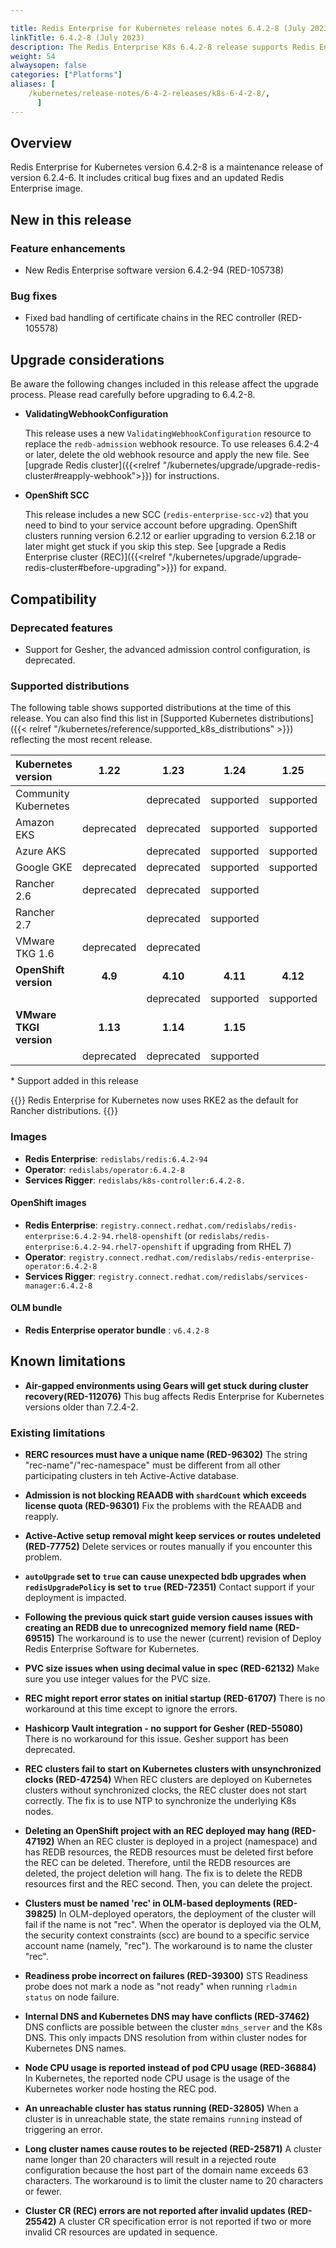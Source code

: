 ```yaml
---

title: Redis Enterprise for Kubernetes release notes 6.4.2-8 (July 2023)
linkTitle: 6.4.2-8 (July 2023)
description: The Redis Enterprise K8s 6.4.2-8 release supports Redis Enterprise Software 6.4.2 and contains new features and feature improvements.
weight: 54
alwaysopen: false
categories: ["Platforms"]
aliases: [ 
    /kubernetes/release-notes/6-4-2-releases/k8s-6-4-2-8/,
      ]
---
```


## Overview

Redis Enterprise for Kubernetes version 6.4.2-8 is a maintenance release of version 6.2.4-6. It includes critical bug fixes and an updated Redis Enterprise image.

## New in this release 

### Feature enhancements

* New Redis Enterprise software version 6.4.2-94 (RED-105738)

### Bug fixes

* Fixed bad handling of certificate chains in the REC controller (RED-105578)

## Upgrade considerations

Be aware the following changes included in this release affect the upgrade process. Please read carefully before upgrading to 6.4.2-8.

* **ValidatingWebhookConfiguration**

  This release uses a new `ValidatingWebhookConfiguration` resource to replace the `redb-admission` webhook resource. To use releases 6.4.2-4 or later, delete the old webhook resource and apply the new file. See [upgrade Redis cluster]({{<relref "/kubernetes/upgrade/upgrade-redis-cluster#reapply-webhook">}}) for instructions.

* **OpenShift SCC**

  This release includes a new SCC (`redis-enterprise-scc-v2`) that you need to bind to your service account before upgrading. OpenShift clusters running version 6.2.12 or earlier upgrading to version 6.2.18 or later might get stuck if you skip this step. See [upgrade a Redis Enterprise cluster (REC)]({{<relref "/kubernetes/upgrade/upgrade-redis-cluster#before-upgrading">}}) for expand.

## Compatibility

### Deprecated features

* Support for Gesher, the advanced admission control configuration, is deprecated.

### Supported distributions

The following table shows supported distributions at the time of this release. You can also find this list in [Supported Kubernetes distributions]({{< relref "/kubernetes/reference/supported_k8s_distributions" >}}) reflecting the most recent release.

| **Kubernetes version**  | 1.22       | 1.23       | 1.24       | 1.25       | 1.26       | 1.27       |
|:------------------------|:----------:|:----------:|:----------:|:----------:|:----------:|:----------:|
| Community Kubernetes    |            | deprecated | supported  | supported  | supported  | supported  |
| Amazon EKS              | deprecated | deprecated | supported  | supported  |            |            |
| Azure AKS               |            | deprecated | supported  | supported  | supported  |
| Google GKE              | deprecated | deprecated | supported  | supported  | supported  |            |
| Rancher 2.6             | deprecated | deprecated | supported  |            |            |            |
| Rancher 2.7             |            | deprecated | supported  |            |            |            |
| VMware TKG 1.6          | deprecated | deprecated |            |            |            |            |
| **OpenShift version**   | **4.9**    | **4.10**   | **4.11**   | **4.12**   |            |            |
|                         |            | deprecated | supported  | supported  |            |            |
| **VMware TKGI version** | **1.13**   | **1.14**   | **1.15**   |            |            |            |
|                         | deprecated | deprecated | supported  |            |            |            |

\* Support added in this release

{{<note>}} Redis Enterprise for Kubernetes now uses RKE2 as the default for Rancher distributions. {{</note>}}

### Images

* **Redis Enterprise**: `redislabs/redis:6.4.2-94`
* **Operator**: `redislabs/operator:6.4.2-8`
* **Services Rigger**: `redislabs/k8s-controller:6.4.2-8.`

#### OpenShift images

* **Redis Enterprise**: `registry.connect.redhat.com/redislabs/redis-enterprise:6.4.2-94.rhel8-openshift`
    (or `redislabs/redis-enterprise:6.4.2-94.rhel7-openshift` if upgrading from RHEL 7)
* **Operator**: `registry.connect.redhat.com/redislabs/redis-enterprise-operator:6.4.2-8`
* **Services Rigger**: `registry.connect.redhat.com/redislabs/services-manager:6.4.2-8`

#### OLM bundle

* **Redis Enterprise operator bundle** : `v6.4.2-8`

## Known limitations

* **Air-gapped environments using Gears will get stuck during cluster recovery(RED-112076)** This bug affects Redis Enterprise for Kubernetes versions older than 7.2.4-2.

### Existing limitations

* **RERC resources must have a unique name (RED-96302)** The string "rec-name"/"rec-namespace" must be different from all other participating clusters in teh Active-Active database.

* **Admission is not blocking REAADB with `shardCount` which exceeds license quota (RED-96301)** Fix the problems with the REAADB and reapply.

* **Active-Active setup removal might keep services or routes undeleted (RED-77752)** Delete services or routes manually if you encounter this problem.

* **`autoUpgrade` set to `true` can cause unexpected bdb upgrades when `redisUpgradePolicy` is set to `true` (RED-72351)** Contact support if your deployment is impacted.

* **Following the previous quick start guide version causes issues with creating an REDB due to unrecognized memory field name (RED-69515)** The workaround is to use the newer (current) revision of Deploy Redis Enterprise Software for Kubernetes.

* **PVC size issues when using decimal value in spec (RED-62132)** Make sure you use integer values for the PVC size.

* **REC might report error states on initial startup (RED-61707)** There is no workaround at this time except to ignore the errors.

* **Hashicorp Vault integration - no support for Gesher (RED-55080)** There is no workaround for this issue. Gesher support has been deprecated.

* **REC clusters fail to start on Kubernetes clusters with unsynchronized clocks (RED-47254)** When REC clusters are deployed on Kubernetes clusters without synchronized clocks, the REC cluster does not start correctly. The fix is to use NTP to synchronize the underlying K8s nodes.

* **Deleting an OpenShift project with an REC deployed may hang (RED-47192)** When an REC cluster is deployed in a project (namespace) and has REDB resources, the REDB resources must be deleted first before the REC can be deleted. Therefore, until the REDB resources are deleted, the project deletion will hang. The fix is to delete the REDB resources first and the REC second. Then, you can delete the project.

* **Clusters must be named 'rec' in OLM-based deployments (RED-39825)** In OLM-deployed operators, the deployment of the cluster will fail if the name is not "rec". When the operator is deployed via the OLM, the security context constraints (scc) are bound to a specific service account name (namely, "rec"). The workaround is to name the cluster "rec".

* **Readiness probe incorrect on failures (RED-39300)** STS Readiness probe does not mark a node as "not ready" when running `rladmin status` on node failure.

* **Internal DNS and Kubernetes DNS may have conflicts (RED-37462)** DNS conflicts are possible between the cluster `mdns_server` and the K8s DNS. This only impacts DNS resolution from within cluster nodes for Kubernetes DNS names.

* **Node CPU usage is reported instead of pod CPU usage (RED-36884)** In Kubernetes, the reported node CPU usage is the usage of the Kubernetes worker node hosting the REC pod.

* **An unreachable cluster has status running (RED-32805)** When a cluster is in unreachable state, the state remains `running` instead of triggering an error.

* **Long cluster names cause routes to be rejected  (RED-25871)** A cluster name longer than 20 characters will result in a rejected route configuration because the host part of the domain name exceeds 63 characters. The workaround is to limit the cluster name to 20 characters or fewer.

* **Cluster CR (REC) errors are not reported after invalid updates (RED-25542)** A cluster CR specification error is not reported if two or more invalid CR resources are updated in sequence.